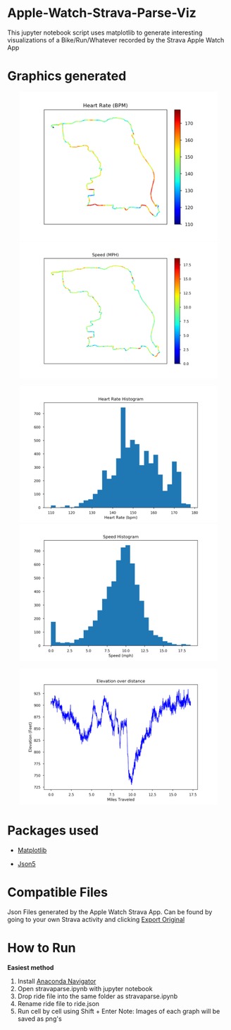 # Apple-Watch-Strava-Parse-Viz
This jupyter notebook script uses matplotlib to generate interesting visualizations of a Bike/Run/Whatever recorded by the Strava Apple Watch App

# Graphics generated
<p align="center">
  <img src="images/hr.png" width="450" title="Heart Rate Map">
  <img src="images/speed.png" width="450" title="Speed Map">
</p>
<p align="center">
  <img src="images/hrhist.png" width="450" title="Heart rate Histogram">
  <img src="images/speedhist.png" width="450" title="Speed Histogram">
</p>


<p align="center">
  <img src="images/ele.png" width="450" title="elevation change over distance">
</p>


# Packages used

- [Matplotlib](https://matplotlib.org/)

- [Json5](https://json5.org/)

# Compatible Files

Json Files generated by the Apple Watch Strava App. Can be found by going to your own Strava activity and clicking [Export Original](images/howto.png)

# How to Run

<b> Easiest method </b>

1. Install [Anaconda Navigator](https://docs.anaconda.com/anaconda/navigator/install/)
2. Open stravaparse.ipynb with jupyter notebook
3. Drop ride file into the same folder as stravaparse.ipynb
4. Rename ride file to ride.json
5. Run cell by cell using Shift + Enter
Note: Images of each graph will be saved as png's
